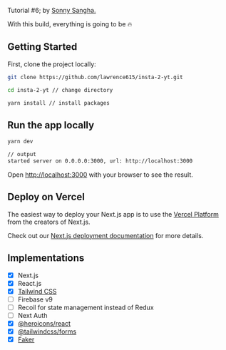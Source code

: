 Tutorial #6; by [Sonny Sangha.](https://www.youtube.com/watch?v=a6Xs2Ir40OI&list=PLf16UKl7nR5AjcrYOe1niifJSAls3spDk&index=13&ab_channel=SonnySangha)

With this build, everything is going to be :fire:

## Getting Started

First, clone the project locally:
```bash
git clone https://github.com/lawrence615/insta-2-yt.git

cd insta-2-yt // change directory

yarn install // install packages
```

## Run the app locally

```bash
yarn dev

// output
started server on 0.0.0.0:3000, url: http://localhost:3000
```

Open [http://localhost:3000](http://localhost:3000) with your browser to see the result.

## Deploy on Vercel

The easiest way to deploy your Next.js app is to use the [Vercel Platform](https://vercel.com/new?utm_medium=default-template&filter=next.js&utm_source=create-next-app&utm_campaign=create-next-app-readme) from the creators of Next.js.

Check out our [Next.js deployment documentation](https://nextjs.org/docs/deployment) for more details.

## Implementations
- [x] Next.js
- [x] React.js
- [x] [Tailwind CSS](https://tailwindcss.com/docs/guides/nextjs)
- [ ] Firebase v9
- [ ] Recoil for state management instead of Redux
- [ ] Next Auth
- [x] [@heroicons/react](https://github.com/tailwindlabs/heroicons)
- [x] [@tailwindcss/forms](https://github.com/tailwindlabs/tailwindcss-forms)
- [x] [Faker](https://github.com/faker-js/faker)
